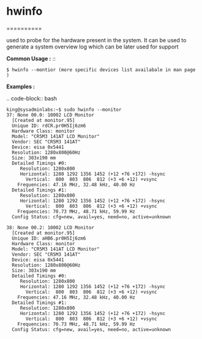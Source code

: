 # hwinfo
==========

used to probe for the hardware present in the system. It can be used to generate a system overview log which can be later used for support

**Common Usage :**  ::

	$ hwinfo --montior (more specific devices list availabale in man page )

**Examples :**


.. code-block:: bash

	king@sysadminlabs:~$ sudo hwinfo --monitor
	37: None 00.0: 10002 LCD Monitor                                
	  [Created at monitor.95]
	  Unique ID: rdCR.pr0H5Ij6zm6
	  Hardware Class: monitor
	  Model: "CR5M3 141AT LCD Monitor"
	  Vendor: SEC "CR5M3 141AT"
	  Device: eisa 0x5441 
	  Resolution: 1280x800@60Hz
	  Size: 303x190 mm
	  Detailed Timings #0:
	     Resolution: 1280x800
	     Horizontal: 1280 1292 1356 1452 (+12 +76 +172) -hsync
	       Vertical:  800  803  806  812 (+3 +6 +12) +vsync
	    Frequencies: 47.16 MHz, 32.48 kHz, 40.00 Hz
	  Detailed Timings #1:
	     Resolution: 1280x800
	     Horizontal: 1280 1292 1356 1452 (+12 +76 +172) -hsync
	       Vertical:  800  803  806  812 (+3 +6 +12) +vsync
	    Frequencies: 70.73 MHz, 48.71 kHz, 59.99 Hz
	  Config Status: cfg=new, avail=yes, need=no, active=unknown

	38: None 00.2: 10002 LCD Monitor
	  [Created at monitor.95]
	  Unique ID: aHB6.pr0H5Ij6zm6
	  Hardware Class: monitor
	  Model: "CR5M3 141AT LCD Monitor"
	  Vendor: SEC "CR5M3 141AT"
	  Device: eisa 0x5441 
	  Resolution: 1280x800@60Hz
	  Size: 303x190 mm
	  Detailed Timings #0:
	     Resolution: 1280x800
	     Horizontal: 1280 1292 1356 1452 (+12 +76 +172) -hsync
	       Vertical:  800  803  806  812 (+3 +6 +12) +vsync
	    Frequencies: 47.16 MHz, 32.48 kHz, 40.00 Hz
	  Detailed Timings #1:
	     Resolution: 1280x800
	     Horizontal: 1280 1292 1356 1452 (+12 +76 +172) -hsync
	       Vertical:  800  803  806  812 (+3 +6 +12) +vsync
	    Frequencies: 70.73 MHz, 48.71 kHz, 59.99 Hz
	  Config Status: cfg=new, avail=yes, need=no, active=unknown
